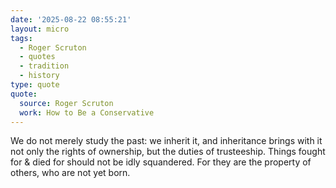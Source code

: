 ```yaml
---
date: '2025-08-22 08:55:21'
layout: micro
tags:
  - Roger Scruton
  - quotes
  - tradition
  - history
type: quote
quote:
  source: Roger Scruton
  work: How to Be a Conservative
---
```


We do not merely study the past: we inherit it, and inheritance brings with it not only the rights of ownership, but the duties of trusteeship. Things fought for & died for should not be idly squandered. For they are the property of others, who are not yet born.
